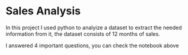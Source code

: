# Sales Analysis


In this project I used python to analyize a dataset to extract the needed information from it, the dataset consists of 12 months of sales.

I answered 4 important questions, you can check the notebook above 
